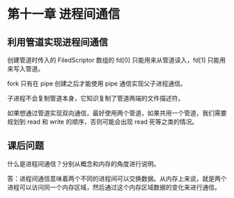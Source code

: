 # 第十一章 进程间通信
## 利用管道实现进程间通信
创建管道时传入的 FiledScriptor 数组的 fd[0] 只能用来从管道读入，fd[1] 只能用来写入管道。

fork 只有在 pipe 创建之后才能使用 pipe 通信实现父子进程通信。

子进程不会复制管道本身，它知识复制了管道两端的文件描述符。

如果想通过管道实现双向通信，最好使用两个管道，如果共用一个管道，我们需要规划到 read 和 write 的顺序，否则可能会出现 read 死等之类的情况。

## 课后问题
什么是进程间通信？分别从概念和内存的角度进行说明。

答：进程间通信意味着两个不同的进程间可以交换数据。从内存上来说，就是两个进程可以访问同一个内存区域，然后通过这个内存区域数据的变化来进行通信。


